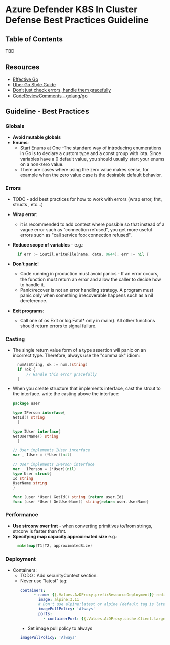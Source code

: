 # Azure Defender K8S In Cluster Defense Best Practices Guideline

## Table of Contents

TBD

## Resources

- [Effective Go](https://golang.org/doc/effective_go)
- [Uber Go Style Guide](https://github.com/uber-go/guide/blob/master/style.md#specifying-map-capacity-hints)
- [Don’t just check errors, handle them gracefully](https://dave.cheney.net/2016/04/27/dont-just-check-errors-handle-them-gracefully)
- [CodeReviewComments - golang/go](https://github.com/golang/go/wiki/CodeReviewComments)

## Guideline - Best Practices

### Globals

- **Avoid mutable globals**
- **Enums**:
    - Start Enums at One -The standard way of introducing enumerations in Go is to declare a custom type and a const
      group with iota. Since variables have a 0 default value, you should usually start your enums on a non-zero value.
    - There are cases where using the zero value makes sense, for example when the zero value case is the desirable
      default behavior.

### Errors

- TODO - add best practices for how to work with errors (wrap error, fmt, structs , etc...)

- **Wrap error**:
    - it is recommended to add context where possible so that instead of a vague error such as "connection refused", you
      get more useful errors such as "call service foo: connection refused".
- **Reduce scope of variables** – e.g.:
  ```go
    if err := ioutil.WriteFile(name, data, 0644); err != nil { 
    ```


- **Don't panic**!
    - Code running in production must avoid panics - If an error occurs, the function must return an error and allow the
      caller to decide how to handle it.
    - Panic/recover is not an error handling strategy. A program must panic only when something irrecoverable happens
      such as a nil dereference.

- **Exit programs**:
    - Call one of os.Exit or log.Fatal* only in main(). All other functions should return errors to signal failure.

### Casting

- The single return value form of a type assertion will panic on an incorrect type. Therefore, always use the "comma ok"
  idiom:
  ```go
    numAsString, ok := num.(string)
    if !ok {
        // Handle this error gracefully
    }  
    ```

- When you create structure that implements interface, cast the strcut to the interface. write the casting above the
  interface:
  ```go
  package user
    
  type IPerson interface{
  GetId() string
    }
  
  type IUser interface{
  GetUserName() string
    }
    
  // User implements IUser interface
  var _ IUser = (*User)(nil)
  
  // User implements IPerson interface
  var _ IPerson = (*User)(nil)
  type User struct{
  Id string
  UserName string
  }
  
  func (user *User) GetId() string {return user.Id}
  func (user *User) GetUserName() string{return user.UserName}
    ```

### Performance

- **Use strconv over fmt** - when converting primitives to/from strings, strconv is faster than fmt.
- **Specifying map capacity approximated size** e.g.:
  ```go
    make(map[T1]T2, approximatedSize)
    ```

### Deployment

- Containers:
  - TODO : Add securityContext section.
  - Never use "latest" tag:
    ```yaml
    containers:
          - name: {{.Values.AzDProxy.prefixResourceDeployment}}-redis
            image: alpine:3.11
            # Don't use alpine:latest or alpine (default tag is latest).
            imagePullPolicy: 'Always'
            ports:
              - containerPort: {{.Values.AzDProxy.cache.Client.targetport}}
      ```
      - Set image pull policy to always
    ```yaml
    imagePullPolicy: 'Always'
      ```
